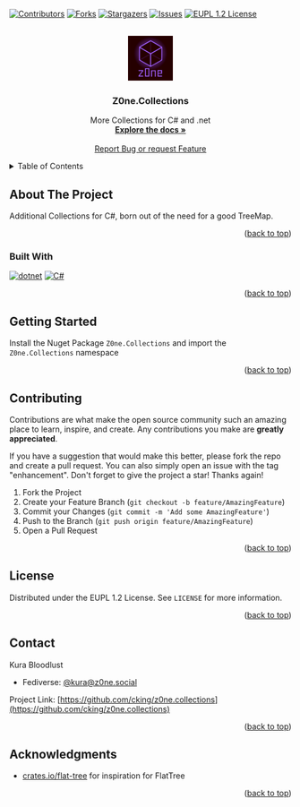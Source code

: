 <a name="readme-top"></a>

[![Contributors][contributors-shield]][contributors-url]
[![Forks][forks-shield]][forks-url]
[![Stargazers][stars-shield]][stars-url]
[![Issues][issues-shield]][issues-url]
[![EUPL 1.2 License][license-shield]][license-url]


<br />
<div align="center">
  <a href="https://github.com/cking/z0ne.collections">
    <img src="./icon.png" alt="Logo" width="80" height="80">
  </a>

<h3 align="center">Z0ne.Collections</h3>

  <p align="center">
    More Collections for C# and .net
    <br />
    <a href="https://github.com/cking/z0ne.collections"><strong>Explore the docs »</strong></a>
    <br />
    <br />
    <a href="https://github.com/cking/z0ne.collections/issues/new/choose">Report Bug or request Feature</a>
  </p>
</div>

<!-- TABLE OF CONTENTS -->
<details>
  <summary>Table of Contents</summary>
  <ol>
    <li>
      <a href="#about-the-project">About The Project</a>
      <ul>
        <li><a href="#built-with">Built With</a></li>
      </ul>
    </li>
    <li>
      <a href="#getting-started">Getting Started</a>
      <ul>
        <li><a href="#prerequisites">Prerequisites</a></li>
        <li><a href="#installation">Installation</a></li>
      </ul>
    </li>
    <li><a href="#usage">Usage</a></li>
    <li><a href="#roadmap">Roadmap</a></li>
    <li><a href="#contributing">Contributing</a></li>
    <li><a href="#license">License</a></li>
    <li><a href="#contact">Contact</a></li>
    <li><a href="#acknowledgments">Acknowledgments</a></li>
  </ol>
</details>



## About The Project

Additional Collections for C#, born out of the need for a good TreeMap.

<p align="right">(<a href="#readme-top">back to top</a>)</p>


### Built With

[![dotnet](https://img.shields.io/badge/dotnet-000000?style=for-the-badge&logo=dotnet)](https://dot.net)
[![C#](https://img.shields.io/badge/C%23-000000?style=for-the-badge&logo=csharp)](https://learn.microsoft.com/en-us/dotnet/csharp/)

<p align="right">(<a href="#readme-top">back to top</a>)</p>


## Getting Started

Install the Nuget Package `Z0ne.Collections` and import the `Z0ne.Collections` namespace

<p align="right">(<a href="#readme-top">back to top</a>)</p>


## Contributing

Contributions are what make the open source community such an amazing place to learn, inspire, and create. Any contributions you make are **greatly appreciated**.

If you have a suggestion that would make this better, please fork the repo and create a pull request. You can also simply open an issue with the tag "enhancement".
Don't forget to give the project a star! Thanks again!

1. Fork the Project
2. Create your Feature Branch (`git checkout -b feature/AmazingFeature`)
3. Commit your Changes (`git commit -m 'Add some AmazingFeature'`)
4. Push to the Branch (`git push origin feature/AmazingFeature`)
5. Open a Pull Request

<p align="right">(<a href="#readme-top">back to top</a>)</p>


## License

Distributed under the EUPL 1.2 License. See `LICENSE` for more information.

<p align="right">(<a href="#readme-top">back to top</a>)</p>


## Contact

Kura Bloodlust
- Fediverse: [@kura@z0ne.social](https://z0ne.social/@kura)

Project Link: [https://github.com/cking/z0ne.collections](https://github.com/cking/z0ne.collections)

<p align="right">(<a href="#readme-top">back to top</a>)</p>


## Acknowledgments

* [crates.io/flat-tree](https://crates.io/crates/tree-flat) for inspiration for FlatTree

<p align="right">(<a href="#readme-top">back to top</a>)</p>



<!-- MARKDOWN LINKS & IMAGES -->
[contributors-shield]: https://img.shields.io/github/contributors/cking/z0ne.collections.svg?style=for-the-badge
[contributors-url]: https://github.com/cking/z0ne.collections/graphs/contributors
[forks-shield]: https://img.shields.io/github/forks/cking/z0ne.collections.svg?style=for-the-badge
[forks-url]: https://github.com/cking/z0ne.collections/network/members
[stars-shield]: https://img.shields.io/github/stars/cking/z0ne.collections.svg?style=for-the-badge
[stars-url]: https://github.com/cking/z0ne.collections/stargazers
[issues-shield]: https://img.shields.io/github/issues/cking/z0ne.collections.svg?style=for-the-badge
[issues-url]: https://github.com/cking/z0ne.collections/issues
[license-shield]: https://img.shields.io/github/license/cking/z0ne.collections.svg?style=for-the-badge
[license-url]: https://github.com/cking/z0ne.collections/blob/master/LICENSE.txt
[product-screenshot]: images/screenshot.png
